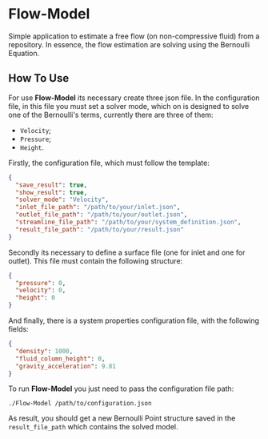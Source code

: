 # Flow-Model

Simple application to estimate a free flow (on non-compressive fluid) from a repository. In essence, the flow 
estimation are solving using the Bernoulli Equation. 

## How To Use
For use **Flow-Model** its necessary create three json file. In the configuration file, in 
this file you must set a solver mode, which on is designed to solve one of the Bernoulli's
terms, currently there are three of them:
- `Velocity`;
- `Pressure`;
- `Height`.


Firstly, the configuration file, which must follow the template: 

```json
{
  "save_result": true,
  "show_result": true,
  "solver_mode": "Velocity",
  "inlet_file_path": "/path/to/your/inlet.json",
  "outlet_file_path": "/path/to/your/outlet.json",
  "streamline_file_path": "/path/to/your/system_definition.json",
  "result_file_path": "/path/to/your/result.json"
}
```

Secondly its necessary to define a surface file (one for inlet and one for outlet). 
This file must contain the following structure: 
```json
{
  "pressure": 0,
  "velocity": 0,
  "height": 0
}
```

And finally, there is a system properties configuration file, with the following fields:
```json
{
  "density": 1000,
  "fluid_column_height": 0,
  "gravity_acceleration": 9.81
}
```

To run **Flow-Model** you just need to pass the configuration file path:
```shell
./Flow-Model /path/to/configuration.json
```
As result, you should get a new Bernoulli Point structure saved in the  `result_file_path` 
which contains the solved model.
